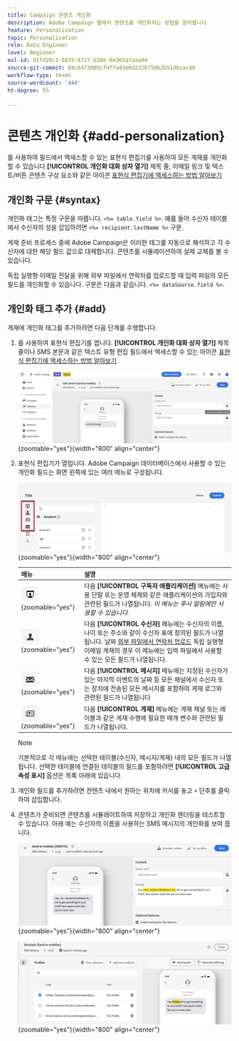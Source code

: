 ```yaml
---
title: Campaign 콘텐츠 개인화
description: Adobe Campaign 웹에서 콘텐츠를 개인화하는 방법을 알아봅니다
feature: Personalization
topic: Personalization
role: Data Engineer
level: Beginner
exl-id: d1fd20c1-6835-4727-b20e-6e365a7aaa04
source-git-commit: 88c6473005cfdf7a43e0d232b75db2b51dbcac40
workflow-type: tm+mt
source-wordcount: '444'
ht-degree: 5%

---
```



# 콘텐츠 개인화 {#add-personalization}

를 사용하여 필드에서 액세스할 수 있는 표현식 편집기를 사용하여 모든 게재를 개인화할 수 있습니다 **[!UICONTROL 개인화 대화 상자 열기]** 제목 줄, 이메일 링크 및 텍스트/버튼 콘텐츠 구성 요소와 같은 아이콘 [표현식 편집기에 액세스하는 방법 알아보기](gs-personalization.md/#access)

## 개인화 구문 {#syntax}

개인화 태그는 특정 구문을 따릅니다. `<%= table.field %>`. 예를 들어 수신자 테이블에서 수신자의 성을 삽입하려면 `<%= recipient.lastName %>` 구문.

게재 준비 프로세스 중에 Adobe Campaign은 이러한 태그를 자동으로 해석하고 각 수신자에 대한 해당 필드 값으로 대체합니다. 콘텐츠를 시뮬레이션하여 실제 교체를 볼 수 있습니다.

독립 실행형 이메일 전달을 위해 외부 파일에서 연락처를 업로드할 때 입력 파일의 모든 필드를 개인화할 수 있습니다. 구문은 다음과 같습니다. `<%= dataSource.field %>`.

## 개인화 태그 추가 {#add}

게재에 개인화 태그를 추가하려면 다음 단계를 수행합니다.

1. 를 사용하여 표현식 편집기를 엽니다. **[!UICONTROL 개인화 대화 상자 열기]** 제목 줄이나 SMS 본문과 같은 텍스트 유형 편집 필드에서 액세스할 수 있는 아이콘 [표현식 편집기에 액세스하는 방법 알아보기](gs-personalization.md/#access)

   ![](assets/perso-access.png){zoomable=&quot;yes&quot;}{width="800" align="center"}

1. 표현식 편집기가 열립니다. Adobe Campaign 데이터베이스에서 사용할 수 있는 개인화 필드는 화면 왼쪽에 있는 여러 메뉴로 구성됩니다.

   ![](assets/perso-insert-field.png){zoomable=&quot;yes&quot;}{width="800" align="center"}

   | 메뉴 | 설명 |
   |-----|------------|
   | ![](assets/do-not-localize/perso-subscribers-menu.png){zoomable=&quot;yes&quot;} | 다음 **[!UICONTROL 구독자 애플리케이션]** 메뉴에는 사용 단말 또는 운영 체제와 같은 애플리케이션의 가입자와 관련된 필드가 나열됩니다. *이 메뉴는 푸시 알림에만 사용할 수 있습니다.* |
   | ![](assets/do-not-localize/perso-recipients-menu.png){zoomable=&quot;yes&quot;} | 다음 **[!UICONTROL 수신자]** 메뉴에는 수신자의 이름, 나이 또는 주소와 같이 수신자 표에 정의된 필드가 나열됩니다. 날짜 [외부 파일에서 연락처 업로드](../audience/file-audience.md) 독립 실행형 이메일 게재의 경우 이 메뉴에는 입력 파일에서 사용할 수 있는 모든 필드가 나열됩니다. |
   | ![](assets/do-not-localize/perso-message-menu.png){zoomable=&quot;yes&quot;} | 다음 **[!UICONTROL 메시지]** 메뉴에는 지정된 수신자가 있는 마지막 이벤트의 날짜 등 모든 채널에서 수신자 또는 장치에 전송된 모든 메시지를 포함하여 게재 로그와 관련된 필드가 나열됩니다 |
   | ![](assets/do-not-localize/perso-delivery-menu.png){zoomable=&quot;yes&quot;} | 다음 **[!UICONTROL 게재]** 메뉴에는 게재 채널 또는 레이블과 같은 게재 수행에 필요한 매개 변수와 관련된 필드가 나열됩니다. |

   >[!NOTE]
   >
   >기본적으로 각 메뉴에는 선택한 테이블(수신자, 메시지/게재) 내의 모든 필드가 나열됩니다. 선택한 테이블에 연결된 테이블의 필드를 포함하려면 **[!UICONTROL 고급 속성 표시]** 옵션은 목록 아래에 있습니다.

1. 개인화 필드를 추가하려면 컨텐츠 내에서 원하는 위치에 커서를 놓고 `+` 단추를 클릭하여 삽입합니다.

1. 콘텐츠가 준비되면 콘텐츠를 시뮬레이트하여 저장하고 개인화 렌더링을 테스트할 수 있습니다. 아래 예는 수신자의 이름을 사용하는 SMS 메시지의 개인화를 보여 줍니다.

   ![](assets/perso-preview1.png){zoomable=&quot;yes&quot;}{width="800" align="center"}

   ![](assets/perso-preview2.png){zoomable=&quot;yes&quot;}{width="800" align="center"}
